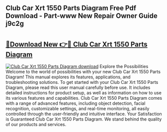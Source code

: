 ## Club Car Xrt 1550 Parts Diagram Free Pdf Download - Part-www New Repair Owner Guide j9c2g

# <h2><a href="http://dfrn8lr.blite.top/?on=Club+Car+Xrt+1550+Parts+Diagram">🔗Download New 👉🔴 Club Car Xrt 1550 Parts Diagram</a></h2>

[![Club Car Xrt 1550 Parts Diagram download](https://i.imgur.com/lujVjoI.png)](http://dfrn8lr.blite.top/?on=Club+Car+Xrt+1550+Parts+Diagram)
Explore the Possibilities Welcome to the world of possibilities with your new Club Car Xrt 1550 Parts Diagram! This manual explores its features, applications, and troubleshooting solutions. To get started with your Club Car Xrt 1550 Parts Diagram, please read this user manual carefully before use. It includes detailed instructions for product setup, as well as information on how to use its various features and capabilities. Club Car Xrt 1550 Parts Diagram comes with a range of advanced features, including object detection, facial recognition, customizable settings, and real-time monitoring, all easily controlled through the user-friendly and intuitive interface. Your Satisfaction is Guaranteed Club Car Xrt 1550 Parts Diagram. We stand behind the quality of our products and services.
